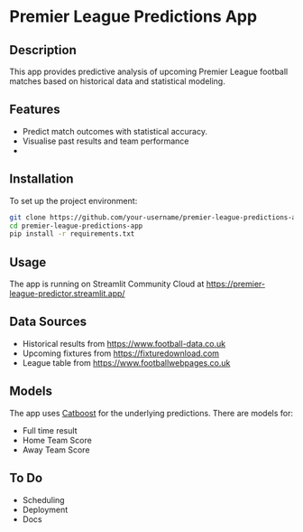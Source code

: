 # Premier League Predictions App

## Description
This app provides predictive analysis of upcoming Premier League football matches based on historical data and statistical modeling.

## Features
- Predict match outcomes with statistical accuracy.
- Visualise past results and team performance
- 

## Installation

To set up the project environment:

```bash
git clone https://github.com/your-username/premier-league-predictions-app.git
cd premier-league-predictions-app
pip install -r requirements.txt
```
## Usage
The app is running on Streamlit Community Cloud at https://premier-league-predictor.streamlit.app/

## Data Sources
- Historical results from https://www.football-data.co.uk
- Upcoming fixtures from https://fixturedownload.com
- League table from https://www.footballwebpages.co.uk

## Models
The app uses [Catboost](https://catboost.ai/) for the underlying predictions. There are models for:
- Full time result
- Home Team Score
- Away Team Score

## To Do
- Scheduling
- Deployment
- Docs